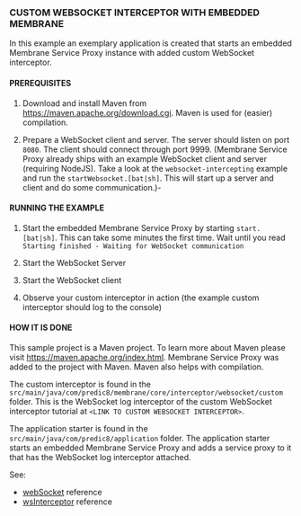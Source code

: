 ### CUSTOM WEBSOCKET INTERCEPTOR WITH EMBEDDED MEMBRANE

In this example an exemplary application is created that starts an embedded Membrane Service Proxy instance with added
custom WebSocket interceptor.


#### PREREQUISITES

1. Download and install Maven from https://maven.apache.org/download.cgi. Maven is used for (easier) compilation.
   
2. Prepare a WebSocket client and server. The server should listen on port `8080`. The client should connect through port 9999.
   (Membrane Service Proxy already ships with an example WebSocket client and server (requiring NodeJS). Take a look at
   the `websocket-intercepting` example and run the `startWebsocket.[bat|sh]`. This will start up a server and client and
   do some communication.)-

   
#### RUNNING THE EXAMPLE

1. Start the embedded Membrane Service Proxy by starting `start.[bat|sh]`. This can take some minutes the first time. Wait
   until you read `Starting finished - Waiting for WebSocket communication`
   
2. Start the WebSocket Server
   
3. Start the WebSocket client
   
4. Observe your custom interceptor in action (the example custom interceptor should log to the console)


#### HOW IT IS DONE

This sample project is a Maven project. To learn more about Maven please visit https://maven.apache.org/index.html.
Membrane Service Proxy was added to the project with Maven. Maven also helps with compilation.

The custom interceptor is found in the `src/main/java/com/predic8/membrane/core/interceptor/websocket/custom` folder. This
is the WebSocket log interceptor of the custom WebSocket interceptor tutorial at `<LINK TO CUSTOM WEBSOCKET INTERCEPTOR>`.

The application starter is found in the `src/main/java/com/predic8/application` folder. The application starter starts an
embedded Membrane Service Proxy and adds a service proxy to it that has the WebSocket log interceptor attached.

See:
- [webSocket](https://membrane-soa.org/api-gateway-doc/current/configuration/reference/webSocket.htm) reference
- [wsInterceptor](https://membrane-soa.org/api-gateway-doc/current/configuration/reference/wsInterceptor.htm) reference